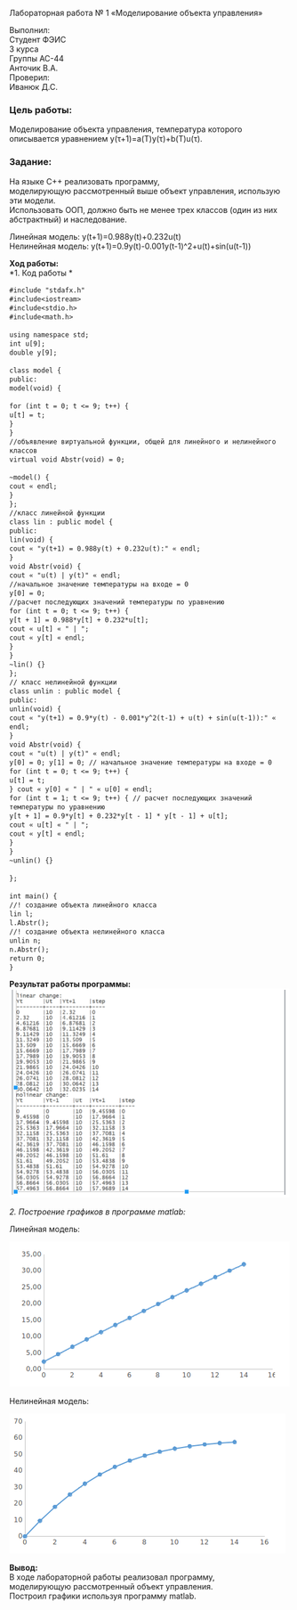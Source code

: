 Лабораторная работа № 1
«Моделирование объекта управления»

Выполнил:<br>
Студент ФЭИС <br>
3 курса <br>
Группы АС-44 <br>
Анточик В.А. <br>
Проверил: <br>
Иванюк Д.С. <br> 



### **Цель работы**: <br>
Моделирование объекта управления, температура которого описывается уравнением y(τ+1)=a(T)y(τ)+b(T)u(τ). <br>
### **Задание**: <br>
На языке C++ реализовать программу,<br>
моделирующую рассмотренный выше объект управления, использую эти модели. <br> 
Использовать ООП, должно быть не менее трех классов (один из них абстрактный) и наследование. <br>

Линейная модель: y(t+1)=0.988y(t)+0.232u(t) <br>
Нелинейная модель: y(t+1)=0.9y(t)-0.001y(t-1)^2+u(t)+sin⁡(u(t-1)) <br>


**Ход работы:** <br>
*1. Код работы *

```
#include "stdafx.h"
#include<iostream>
#include<stdio.h>
#include<math.h>

using namespace std;
int u[9];
double y[9];

class model {
public:
model(void) {

for (int t = 0; t <= 9; t++) {
u[t] = t;
}
}
//объявление виртуальной функции, общей для линейного и нелинейного классов
virtual void Abstr(void) = 0;

~model() {
cout « endl;
}
};
//класс линейной функции
class lin : public model {
public:
lin(void) {
cout « "y(t+1) = 0.988y(t) + 0.232u(t):" « endl;
}
void Abstr(void) {
cout « "u(t) | y(t)" « endl;
//начальное значение температуры на входе = 0
y[0] = 0;
//расчет последующих значений температуры по уравнению
for (int t = 0; t <= 9; t++) {
y[t + 1] = 0.988*y[t] + 0.232*u[t];
cout « u[t] « " | ";
cout « y[t] « endl;
}
}
~lin() {} 
};
// класс нелинейной функции
class unlin : public model {
public:
unlin(void) {
cout « "y(t+1) = 0.9*y(t) - 0.001*y^2(t-1) + u(t) + sin(u(t-1)):" « endl;
}
void Abstr(void) {
cout « "u(t) | y(t)" « endl;
y[0] = 0; y[1] = 0; // начальное значение температуры на входе = 0
for (int t = 0; t <= 9; t++) {
u[t] = t;
} cout « y[0] « " | " « u[0] « endl;
for (int t = 1; t <= 9; t++) { // расчет последующих значений температуры по уравнению
y[t + 1] = 0.9*y[t] + 0.232*y[t - 1] * y[t - 1] + u[t];
cout « u[t] « " | ";
cout « y[t] « endl;
}
}
~unlin() {} 

};

int main() {
//! создание объекта линейного класса
lin l;
l.Abstr();
//! создание объекта нелинейного класса
unlin n;
n.Abstr();
return 0;
}
```
**Результат работы программы:** <br>
![](3.png)



*2. Построение графиков в программе matlab:*

Линейная модель:<br>

![](4.png)

Нелинейная модель:<br>

![](1.png)

**Вывод:** <br>
В ходе лабораторной работы реализовал программу,<br>
моделирующую рассмотренный объект управления.<br>
Построил графики используя программу matlab.
